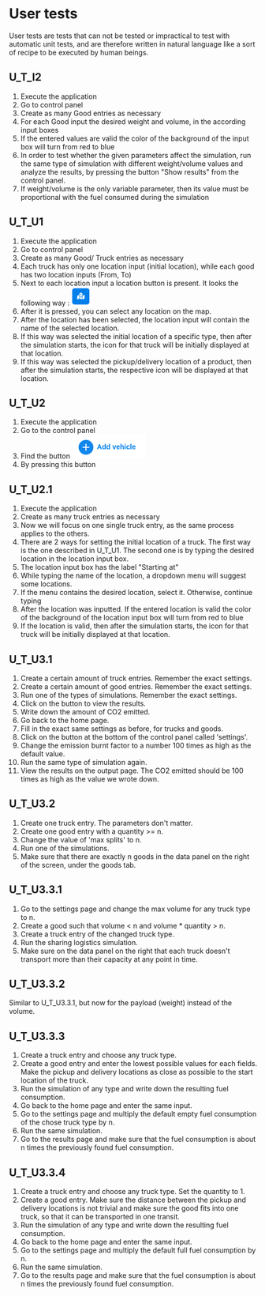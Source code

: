 # User tests

User tests are tests that can not be tested or impractical to test with automatic unit tests, and are therefore written
in natural language like a sort of recipe to be executed by human beings.

## U_T_I2
  1. Execute the application
  2. Go to control panel
  3. Create as many Good entries as necessary
  4. For each Good input the desired weight and volume, in the according input boxes
  5. If the entered values are valid the color of the background of the input box will turn from red to blue
  6. In order to test whether the given parameters affect the simulation, run the same type of simulation with different weight/volume values and analyze the results, by pressing the button "Show results" from the control panel.
  7. If weight/volume is the only variable parameter, then its value must be proportional with the fuel consumed during the simulation


## U_T_U1
  1. Execute the application
  2. Go to control panel
  3. Create as many Good/ Truck entries as necessary
  4. Each truck has only one location input (initial location), while each good has two location inputs (From, To)
  5. Next to each location input a location button is present. It looks the following way : ![Location Button](images/location_button.png)
  6. After it is pressed, you can select any location on the map.
  7. After the location has been selected, the location input will contain the name of the selected location.
  8. If this way was selected the initial location of a specific type, then after the simulation starts, the icon for that truck will be initially displayed at that location.
  9. If this way was selected the pickup/delivery location of a product, then after the simulation starts, the respective icon will be displayed at that location.

## U_T_U2
  1. Execute the application
  2. Go to the control panel
  3. Find the button ![Add vehicle Button](images/add_vehicle_button.png)
  4. By pressing this button

## U_T_U2.1
  1. Execute the application
  2. Create as many truck entries as necessary
  3. Now we will focus on one single truck entry, as the same process applies to the others.
  2. There are 2 ways for setting the initial location of a truck. The first way is the one described in U_T_U1. The second one is by typing the desired location in the location input box.
  3. The location input box has the label "Starting at"
  4. While typing the name of the location, a dropdown menu will suggest some locations.
  5. If the menu contains the desired location, select it. Otherwise, continue typing
  6. After the location was inputted. If the entered location is valid the color of the background of the location input box will turn from red to blue
  7. If the location is valid, then after the simulation starts, the icon for that truck will be initially displayed at that location.

## U_T_U3.1
  1. Create a certain amount of truck entries. Remember the exact settings.
  2. Create a certain amount of good entries. Remember the exact settings.
  3. Run one of the types of simulations. Remember the exact settings.
  4. Click on the button to view the results.
  5. Write down the amount of CO2 emitted.
  6. Go back to the home page.
  7. Fill in the exact same settings as before, for trucks and goods.
  8. Click on the button at the bottom of the control panel called 'settings'.
  9. Change the emission burnt factor to a number 100 times as high as the default value.
  10. Run the same type of simulation again.
  11. View the results on the output page. The CO2 emitted should be 100 times as high as the value we wrote down.

## U_T_U3.2
  1. Create one truck entry. The parameters don't matter.
  2. Create one good entry with a quantity >= n.
  2. Change the value of 'max splits' to n.
  2. Run one of the simulations.
  3. Make sure that there are exactly n goods in the data panel on the right of the screen, under the goods tab.

## U_T_U3.3.1
  1. Go to the settings page and change the max volume for any truck type to n.
  2. Create a good such that volume < n and volume * quantity > n.
  3. Create a truck entry of the changed truck type.
  4. Run the sharing logistics simulation.
  5. Make sure on the data panel on the right that each truck doesn't transport more than their capacity at any point in time.
  
## U_T_U3.3.2
  Similar to U_T_U3.3.1, but now for the payload (weight) instead of the volume.

## U_T_U3.3.3
  1. Create a truck entry and choose any truck type.
  2. Create a good entry and enter the lowest possible values for each fields. Make the pickup and delivery locations as close as possible to the start location of the truck.
  3. Run the simulation of any type and write down the resulting fuel consumption.
  4. Go back to the home page and enter the same input.
  5. Go to the settings page and multiply the default empty fuel consumption of the chose truck type by n.
  6. Run the same simulation.
  7. Go to the results page and make sure that the fuel consumption is about n times the previously found fuel consumption.
  
## U_T_U3.3.4
  1. Create a truck entry and choose any truck type. Set the quantity to 1.
  2. Create a good entry. Make sure the distance between the pickup and delivery locations is not trivial and make sure the good fits into one truck, so that it can be transported in one transit.
  3. Run the simulation of any type and write down the resulting fuel consumption.
  4. Go back to the home page and enter the same input.
  5. Go to the settings page and multiply the default full fuel consumption by n.
  6. Run the same simulation.
  7. Go to the results page and make sure that the fuel consumption is about n times the previously found fuel consumption.

